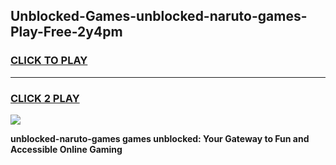 
## Unblocked-Games-unblocked-naruto-games-Play-Free-2y4pm
<h3>
<a href="https://premium76.site?title=unblocked-naruto-games&ref=20A">CLICK TO PLAY</a></h3>
<hr>

<h3>
<a href="https://premium76.site?title=unblocked-naruto-games&ref=20A">CLICK 2 PLAY</a>
  
</h3>

<a href="https://premium76.site?title=unblocked-naruto-games&ref=20A"><img src="https://clearcache.store/games.png"></a>


**unblocked-naruto-games games unblocked: Your Gateway to Fun and Accessible Online Gaming**
